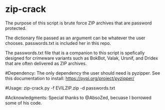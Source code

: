   
# zip-crack
The purpose of this script is brute force ZIP archives that are password protected. 

The dictionary file passed as an argument can be whatever the user chooses. passwords.txt is included her in this repo.

The passwords.txt file that is a companion to this script is spefically designed for crimeware variants such as BokBot, Valak, Ursnif, and Dridex that are often delivered as ZIP archives.

#Dependency:
The only dependency the user should need is pyzipper. See this documentation to install: https://pypi.org/project/pyzipper/

#Usage: 
zip-crack.py -f EVILZIP.zip -d passwords.txt

#Acknowledgments: 
Special thanks to @AbsoZed, becuase I borrowed some of his code. 

